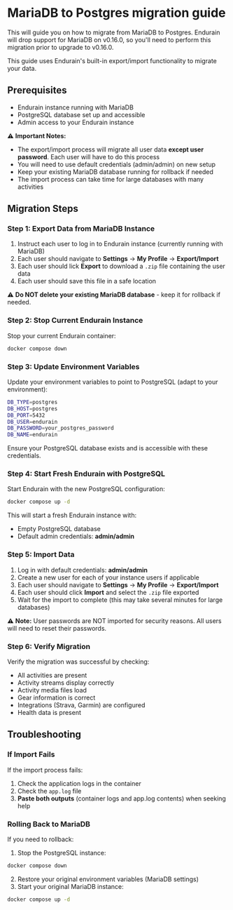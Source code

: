 # MariaDB to Postgres migration guide

This will guide you on how to migrate from MariaDB to Postgres. Endurain will drop support for MariaDB on v0.16.0, so you'll need to perform this migration prior to upgrade to v0.16.0.

This guide uses Endurain's built-in export/import functionality to migrate your data.

## Prerequisites

- Endurain instance running with MariaDB
- PostgreSQL database set up and accessible
- Admin access to your Endurain instance

⚠️ **Important Notes:**

- The export/import process will migrate all user data **except user password**. Each user will have to do this process
- You will need to use default credentials (admin/admin) on new setup
- Keep your existing MariaDB database running for rollback if needed
- The import process can take time for large databases with many activities

## Migration Steps

### Step 1: Export Data from MariaDB Instance

1. Instruct each user to log in to Endurain instance (currently running with MariaDB)
2. Each user should navigate to **Settings** → **My Profile** → **Export/Import**
3. Each user should lick **Export** to download a `.zip` file containing the user data
4. Each user should save this file in a safe location

⚠️ **Do NOT delete your existing MariaDB database** - keep it for rollback if needed.

### Step 2: Stop Current Endurain Instance

Stop your current Endurain container:

```bash
docker compose down
```

### Step 3: Update Environment Variables

Update your environment variables to point to PostgreSQL (adapt to your environment):

```bash
DB_TYPE=postgres
DB_HOST=postgres
DB_PORT=5432
DB_USER=endurain
DB_PASSWORD=your_postgres_password
DB_NAME=endurain
```

Ensure your PostgreSQL database exists and is accessible with these credentials.

### Step 4: Start Fresh Endurain with PostgreSQL

Start Endurain with the new PostgreSQL configuration:

```bash
docker compose up -d
```

This will start a fresh Endurain instance with:
- Empty PostgreSQL database
- Default admin credentials: **admin/admin**

### Step 5: Import Data

1. Log in with default credentials: **admin/admin**
2. Create a new user for each of your instance users if applicable
3. Each user should navigate to **Settings** → **My Profile** → **Export/Import**
4. Each user should click **Import** and select the `.zip` file exported
5. Wait for the import to complete (this may take several minutes for large databases)

⚠️ **Note:** User passwords are NOT imported for security reasons. All users will need to reset their passwords.

### Step 6: Verify Migration

Verify the migration was successful by checking:

- All activities are present
- Activity streams display correctly
- Activity media files load
- Gear information is correct
- Integrations (Strava, Garmin) are configured
- Health data is present

## Troubleshooting

### If Import Fails

If the import process fails:

1. Check the application logs in the container
2. Check the `app.log` file
3. **Paste both outputs** (container logs and app.log contents) when seeking help

### Rolling Back to MariaDB

If you need to rollback:

1. Stop the PostgreSQL instance:

```bash
docker compose down
```

2. Restore your original environment variables (MariaDB settings)
3. Start your original MariaDB instance:

```bash
docker compose up -d
```